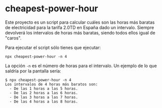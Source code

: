 # cheapest-power-hour

Este proyecto es un script para calcular cuáles son las horas más baratas de electricidad para la tarifa 2.0TD en España dado un intervalo. Siempre devolverá los intervalos de horas más baratas, siendo todos ellos igual de "caros".

Para ejecutar el script sólo tienes que ejecutar:

```shell
npx cheapest-power-hour -n 4
```

La opción `-n` es el número de horas para el intervalo. Un ejemplo de lo que saldría por la pantalla sería:
```shell
$ npx cheapest-power-hour -n 4
Los intervalos de 4 horas más baratos son: 
  - De las 1 horas a las 5 horas.
  - De las 2 horas a las 6 horas.
  - De las 3 horas a las 7 horas.
  - De las 4 horas a las 8 horas.
```
